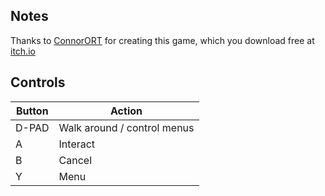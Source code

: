 ## Notes

Thanks to [ConnorORT](https://connorort.itch.io/) for creating this game, which you download free at [itch.io](https://connorort.itch.io/towards-the-pantheon-escaping-eternity)


## Controls

| Button | Action                      |
| ------ | --------------------------- |
| D-PAD  | Walk around / control menus |
| A      | Interact                    |
| B      | Cancel                      |
| Y      | Menu                        |
